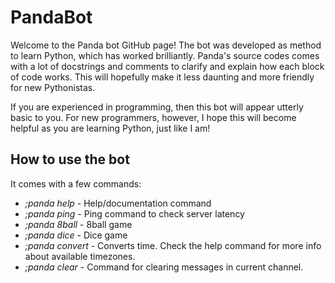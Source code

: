 # PandaBot

Welcome to the Panda bot GitHub page! The bot was developed as method to learn Python, which has worked brilliantly.
Panda's source codes comes with a lot of docstrings and comments to clarify and explain how each block of code works.
This will hopefully make it less daunting and more friendly for new Pythonistas.

If you are experienced in programming, then this bot will appear utterly basic to you. For new programmers, however,
I hope this will become helpful as you are learning Python, just like I am!

## How to use the bot

It comes with a few commands:
- *;panda help* - Help/documentation command
- *;panda ping* - Ping command to check server latency
- *;panda 8ball* - 8ball game
- *;panda dice* - Dice game
- *;panda convert* - Converts time. Check the help command for more info about available timezones.
- *;panda clear* - Command for clearing messages in current channel.

